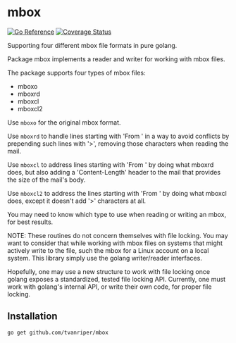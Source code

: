 # mbox

[![Go Reference](https://pkg.go.dev/badge/golang.org/x/example.svg)](https://pkg.go.dev/github.com/tvanriper/mbox)
[![Coverage Status](https://coveralls.io/repos/github/tvanriper/mbox/badge.svg?branch=main)](https://coveralls.io/github/tvanriper/mbox?branch=main)

Supporting four different mbox file formats in pure golang.

Package mbox implements a reader and writer for working with mbox files.

The package supports four types of mbox files:

- mboxo
- mboxrd
- mboxcl
- mboxcl2

Use `mboxo` for the original mbox format.

Use `mboxrd` to handle lines starting with 'From ' in a way to avoid
conflicts by prepending such lines with '>', removing those characters when
reading the mail.

Use `mboxcl` to address lines starting with 'From ' by doing what mboxrd
does, but also adding a 'Content-Length' header to the mail that provides the
size of the mail's body.

Use `mboxcl2` to address the lines starting with 'From ' by doing what
mboxcl does, except it doesn't add '>' characters at all.

You may need to know which type to use when reading or writing an mbox, for
best results.

NOTE: These routines do not concern themselves with file locking. You may want
to consider that while working with mbox files on systems that might actively
write to the file, such the mbox for a Linux account on a local system. This
library simply use the golang writer/reader interfaces.

Hopefully, one may use a new structure to work with file locking once golang
exposes a standardized, tested file locking API.  Currently, one must work with
golang's internal API, or write their own code, for proper file locking.

## Installation

```bash
go get github.com/tvanriper/mbox
```
